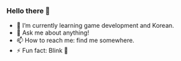 ### Hello there 👋



- 🌱 I’m currently learning game development and Korean.
- 💬 Ask me about anything!
- 📫 How to reach me: find me somewhere.
- ⚡ Fun fact: Blink 🫰

